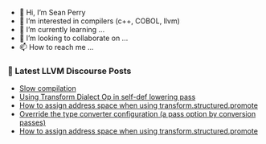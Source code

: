 - 👋 Hi, I’m Sean Perry
- 👀 I’m interested in compilers (c++, COBOL, llvm)
- 🌱 I’m currently learning ...
- 💞️ I’m looking to collaborate on ...
- 📫 How to reach me ...

<!---
s66perry/s66perry is a ✨ special ✨ repository because its `README.md` (this file) appears on your GitHub profile.
You can click the Preview link to take a look at your changes.
--->
### 📕 Latest LLVM Discourse Posts

<!-- DISCOURSE-LLVM:START -->
- [Slow compilation](https://discourse.llvm.org/t/slow-compilation/69374#post_1)
- [Using Transform Dialect Op in self-def lowering pass](https://discourse.llvm.org/t/using-transform-dialect-op-in-self-def-lowering-pass/69369#post_3)
- [How to assign address space when using transform.structured.promote](https://discourse.llvm.org/t/how-to-assign-address-space-when-using-transform-structured-promote/69366#post_3)
- [Override the type converter configuration &lpar;a pass option by conversion passes&rpar;](https://discourse.llvm.org/t/override-the-type-converter-configuration-a-pass-option-by-conversion-passes/69304#post_2)
- [How to assign address space when using transform.structured.promote](https://discourse.llvm.org/t/how-to-assign-address-space-when-using-transform-structured-promote/69366#post_2)
<!-- DISCOURSE-LLVM:END -->
